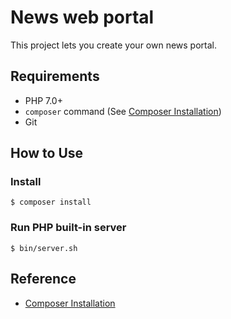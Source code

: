 # News web portal

This project lets you create your own news portal.

## Requirements

* PHP 7.0+
* `composer` command (See [Composer Installation](https://getcomposer.org/doc/00-intro.md#installation-linux-unix-osx))
* Git

## How to Use

### Install 
```
$ composer install
```

### Run PHP built-in server

```
$ bin/server.sh
```


## Reference

* [Composer Installation](https://getcomposer.org/doc/00-intro.md#installation-linux-unix-osx)
